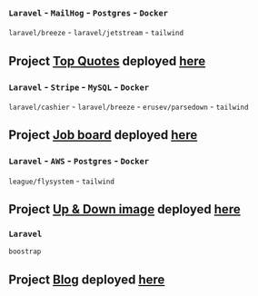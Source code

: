 ### `Laravel` - `MailHog` - `Postgres` - `Docker`
`laravel/breeze` - `laravel/jetstream` - `tailwind`
## Project [Top Quotes](https://github.com/Marken2808/PhpPract/tree/main/laravel-docker-heroku) deployed [here](http://mylaraveldocker.herokuapp.com/)

### `Laravel` - `Stripe` - `MySQL` - `Docker`
`laravel/cashier` - `laravel/breeze` - `erusev/parsedown` - `tailwind`
## Project [Job board](https://github.com/Marken2808/PhpPract/tree/main/laravel-docker-local) deployed [here](http://laravel-docker-job-board.herokuapp.com/)

### `Laravel` - `AWS` - `Postgres` - `Docker`
`league/flysystem` - `tailwind`
## Project [Up & Down image](https://github.com/Marken2808/PhpPract/tree/main/laravel-docker-aws) deployed [here](https://aws-laravel.herokuapp.com/)

### `Laravel`
`boostrap`
## Project [Blog](https://github.com/Marken2808/PhpPract/tree/main/posty) deployed [here](http://tuanblog.herokuapp.com/posts)
